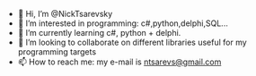 - 👋 Hi, I’m @NickTsarevsky
- 👀 I’m interested in programming: c#,python,delphi,SQL...
- 🌱 I’m currently learning c#, python + delphi.
- 💞️ I’m looking to collaborate on different libraries useful for my programming targets
- 📫 How to reach me: my e-mail is ntsarevs@gmail.com

<!---
NickTsarevsky/NickTsarevsky is a ✨ special ✨ repository because its `README.md` (this file) appears on your GitHub profile.
You can click the Preview link to take a look at your changes.
--->

